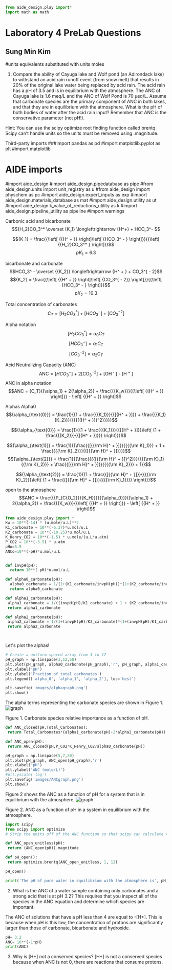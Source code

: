 ```python
from aide_design.play import*
import math as math
```
# Laboratory 4 PreLab Questions
## Sung Min Kim

#units equivalents substituted with units moles

1) Compare the ability of Cayuga lake and Wolf pond (an Adirondack lake) to withstand an acid rain runoff event (from snow melt) that results in 20% of the original lake water being replaced by acid rain. The acid rain has a pH of 3.5 and is in equilibrium with the atmosphere. The ANC of Cayuga lake is 1.6 meq/L and the ANC of Wolf Pond is 70 µeq/L. Assume that carbonate species are the primary component of ANC in both lakes, and that they are in equilibrium with the atmosphere. What is the pH of both bodies of water after the acid rain input? Remember that ANC is the conservative parameter (not pH!).

Hint: You can use the scipy optimize root finding function called brentq. Scipy can’t handle units so the units must be removed using .magnitude.

Third-party imports
###import pandas as pd
#import matplotlib.pyplot as plt
#import matplotlib

# AIDE imports
#import aide_design
#import aide_design.pipedatabase as pipe
#from aide_design.units import unit_registry as u
#from aide_design import physchem as pc
#import aide_design.expert_inputs as exp
#import aide_design.materials_database as mat
#import aide_design.utility as ut
#import aide_design.k_value_of_reductions_utility as k
#import aide_design.pipeline_utility as pipeline
#import warnings

Carbonic acid and bicarbonate
$${H_2}CO_3^* \overset {K_1} \longleftrightarrow {H^+} + HCO_3^- $$

$${K_1} = \frac{{\left[ {{H^ + }} \right]\left[ {HCO_3^ - } \right]}}{{\left[ {{H_2}CO_3^* } \right]}}$$
$$p{K_1} = 6.3$$

bicarbonate and carbonate
$$HCO_3^ - \overset {{K_2}} \longleftrightarrow {H^ + } + CO_3^{ - 2}$$
$${K_2} = \frac{{\left[ {{H^ + }} \right]\left[ {CO_3^{ - 2}} \right]}}{{\left[ {HCO_3^ - } \right]}}$$
$$p{K_2} = 10.3$$

Total concentration of carbonates
$${C_T} = \left[ {{H_2}CO_3^* } \right] + \left[ {HCO_3^ - } \right] + \left[ {CO_3^{ - 2}} \right]$$

Alpha notation
$$\left[ {{H_2}CO_3^* } \right] = {\alpha_0}{C_T}$$
$$\left[ {HCO_3^ - } \right] = {\alpha_1}{C_T}$$
$$\left[ {CO_3^{ - 2}} \right] = {\alpha_2}{C_T}$$

Acid Neutralizing Capacity (ANC)
$${\text{ANC}} = [HCO_3^ - {\text{] + 2[CO}}_3^{ - 2}{\text{] + [O}}{{\text{H}}^{\text{ - }}}{\text{] - [}}{{\text{H}}^{\text{ + }}}{\text{]}}$$
ANC in alpha notation
$$ANC = {C_T}({\alpha_1} + 2{\alpha_2}) + \frac{{{K_w}}}{{\left[ {{H^ + }} \right]}} - \left[ {{H^ + }} \right]$$

Alphas
Alpha0
$${\alpha_{\text{0}}} = \frac{1}{{1 + \frac{{{K_1}}}{{[{H^ + }]}} + \frac{{{K_1}{K_2}}}{{{{[{H^ + }]}^2}}}}}$$

$${\alpha_{\text{0}}} = \frac{1}{{1 + \frac{{{K_1}}}{{[{H^ + }]}}\left( {1 + \frac{{{K_2}}}{{[{H^ + }]}}} \right)}}$$

$${\alpha_{\text{1}}}  =  \frac{1}{{\frac{{[{{\rm H}^ + }]}}{{{{\rm K}_1}}} + 1 + \frac{{{{\rm K}_2}}}{{[{{\rm H}^ + }]}}}}$$
$${\alpha_{\text{2}}}  =  \frac{1}{{\frac{{{{[{{\rm H}^ + }]}^2}}}{{{{\rm K}_1}{{\rm K}_2}}} + \frac{{[{{\rm H}^ + }]}}{{{{\rm K}_2}}} + 1}}$$

$${\alpha_{\text{2}}}  =  \frac{1}{{1 + \frac{{[{{\rm H}^ + }]}}{{{{\rm K}_2}}}\left( {1 + \frac{{[{{\rm H}^ + }]}}{{{{\rm K}_1}}}} \right)}}$$


open to the atmosphere
$$ANC = \frac{{{P_{C{O_2}}}{K_H}}}{{{\alpha_0}}}({\alpha_1} + 2{\alpha_2}) + \frac{{{K_w}}}{{\left[ {{H^ + }} \right]}} - \left[ {{H^ + }} \right]$$

```python
from aide_design.play import *
Kw = 10**(-14) * (u.mole/u.L)**2
K1_carbonate = 10**(-6.37)*u.mol/u.L
K2_carbonate = 10**(-10.25)*u.mol/u.L
K_Henry_CO2 = 10**(-1.5) * u.mole/(u.L*u.atm)
P_CO2 = 10**(-3.5) * u.atm
pHo=3.5
ANCo=10**(-pH)*u.mol/u.L


def invpH(pH):
  return 10**(-pH)*u.mol/u.L

def alpha0_carbonate(pH):
  alpha0_carbonate = 1/(1+(K1_carbonate/invpH(pH))*(1+(K2_carbonate/invpH(pH))))
  return alpha0_carbonate

def alpha1_carbonate(pH):
 alpha1_carbonate = 1/((invpH(pH)/K1_carbonate) + 1 + (K2_carbonate/invpH(pH)))
 return alpha1_carbonate

def alpha2_carbonate(pH):
 alpha2_carbonate = 1/(1+(invpH(pH)/K2_carbonate)*(1+(invpH(pH)/K1_carbonate)))
 return alpha2_carbonate




```
Let's plot the alphas!
```python
# Create a uniform spaced array from 3 to 12
pH_graph = np.linspace(3,12,50)
plt.plot(pH_graph, alpha0_carbonate(pH_graph),'r', pH_graph, alpha1_carbonate(pH_graph),'b',pH_graph, alpha2_carbonate(pH_graph),'g')
plt.xlabel('pH')
plt.ylabel('Fraction of total carbonates')
plt.legend(['alpha_0', 'alpha_1', 'alpha_2'], loc='best')

plt.savefig('images/alphagraph.png')
plt.show()
```

The alpha terms representing the carbonate species are shown in Figure 1.
![graph](images/alphagraph.png)

Figure 1. Carbonate species relative importance as a function of pH.

```Python
def ANC_closed(pH,Total_Carbonates):
 return Total_Carbonates*(alpha1_carbonate(pH)+2*alpha2_carbonate(pH)) + Kw/invpH(pH) - invpH(pH)

def ANC_open(pH):
 return ANC_closed(pH,P_CO2*K_Henry_CO2/alpha0_carbonate(pH))

pH_graph = np.linspace(5,7,50)
plt.plot(pH_graph, ANC_open(pH_graph),'r')
plt.xlabel('pH')
plt.ylabel('ANC (mole/L)')
#plt.yscale('log')
plt.savefig('images/ANCgraph.png')
plt.show()
```
Figure 2 shows the ANC as a function of pH for a system that is in equilibrium with the atmosphere.
![graph](images\ANCgraph.png)

Figure 2. ANC as a function of pH in a system in equilibrium with the atmosphere.

```Python
import scipy
from scipy import optimize
# Strip the units off of the ANC function so that scipy can calculate the root.

def ANC_open_unitless(pH):
 return (ANC_open(pH)).magnitude

def pH_open():
 return optimize.brentq(ANC_open_unitless, 1, 12)

pH_open()

print('The pH of pure water in equilibrium with the atmosphere is', pH_open())
```



2) What is the ANC of a water sample containing only carbonates and a strong acid that is at pH 3.2? This requires that you inspect all of the species in the ANC equation and determine which species are important.

The ANC of solutions that have a pH less than 4 are equal to -[H+]. This is because when pH is this low, the concentration of protons are significantly larger than those of carbonate, bicarbonate and hydroxide.
```python
pH= 3.2
ANC= 10**(-1*pH)
print(ANC)
```

3) Why is [H+] not a conserved species?
[H+] is not a conserved species because when ANC is not 0, there are reactions that consume protons.
